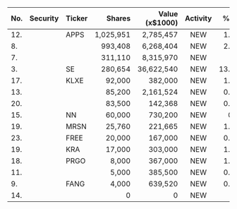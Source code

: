 No. | Security | Ticker | Shares | Value (x$1000) | Activity | % Port
|--- | --- | --- | ---:| ---:|:---:| ---:|
 12.||APPS</a>|1,025,951|2,785,457|NEW|1.14%|<a href=rel="bookmark"></a>
8.|||993,408|6,268,404|NEW|2.26%|rel="bookmark"></a>
7.|||311,110|8,315,970|NEW|3%|rel="bookmark"></a>
3.||SE</a>|280,654|36,622,540|NEW|13.19%|<a href=rel="bookmark"></a>
17.||KLXE</a>|92,000|382,000|NEW|1.81%|<a href=rel="bookmark"></a>
13.|||85,200|2,161,524|NEW|0.88%|rel="bookmark"></a>
20.|||83,500|142,368|NEW|0.91%|rel="bookmark"></a>
15.||NN</a>|60,000|730,200|NEW|0.3%|<a href=rel="bookmark"></a>
19.||MRSN</a>|25,760|221,665|NEW|1.41%|<a href=rel="bookmark"></a>
23.||FREE</a>|20,000|167,000|NEW|0.79%|<a href=rel="bookmark"></a>
19.||KRA</a>|17,000|303,000|NEW|1.44%|<a href=rel="bookmark"></a>
18.||PRGO</a>|8,000|367,000|NEW|1.74%|<a href=rel="bookmark"></a>
11.|||5,000|385,500|NEW|0.03%|rel="bookmark"></a>
9.||FANG</a>|4,000|639,520|NEW|0.05%|<a href=rel="bookmark"></a>
14.|||0|0|NEW|0%|rel="bookmark"></a>
